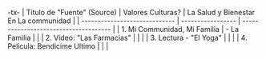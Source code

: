 
-tx-
| Titulo de "Fuente" (Source)   | Valores Culturas? | La Salud y Bienestar En La communidad |
| ----------------------------- | ----------------- | ------------------------------------- |
| 1. Mi Communidad, Mi Familia  | - La Familia      |                                       |
| 2. Video: "Las Farmacias"     |                   |                                       |
| 3. Lectura - "El Yoga"        |                   |                                       |
| 4. Pelicula: Bendicime Ultimo |                   |                                       |
